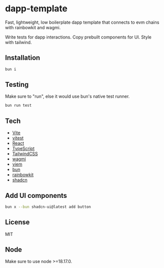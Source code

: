 # dapp-template

Fast, lightweight, low boilerplate dapp template that connects to evm chains with rainbowkit and wagmi.

Write tests for dapp interactions. Copy prebuilt components for UI. Style with tailwind.

## Installation

```bash
bun i
```

## Testing

Make sure to "run", else it would use bun's native test runner.

```bash
bun run test
```

## Tech

- [Vite](https://vitejs.dev/)
- [vitest](https://vitest.dev/)
- [React](https://reactjs.org/)
- [TypeScript](https://www.typescriptlang.org/)
- [TailwindCSS](https://tailwindcss.com/)
- [wagmi](https://wagmi.sh/)
- [viem](https://viem.sh/)
- [bun](https://bun.sh/)
- [rainbowkit](https://rainbow.me/)
- [shadcn](https://ui.shadcn.com/)

## Add UI components

```bash
bun x --bun shadcn-ui@latest add button
```

## License

MIT

## Node

Make sure to use node >=18.17.0.
